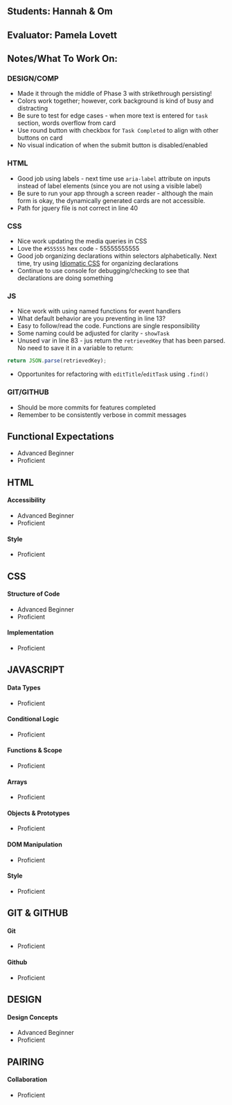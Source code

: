 ## Students: Hannah & Om
## Evaluator: Pamela Lovett
## Notes/What To Work On:

### DESIGN/COMP

- Made it through the middle of Phase 3 with strikethrough persisting! 
- Colors work together; however, cork background is kind of busy and distracting
- Be sure to test for edge cases - when more text is entered for `task` section, words overflow from card
- Use round button with checkbox for `Task Completed` to align with other buttons on card
- No visual indication of when the submit button is disabled/enabled

### HTML
- Good job using labels - next time use  `aria-label` attribute on inputs instead of label elements (since you are not using a visible label)
- Be sure to run your app through a screen reader  - although the main form is okay, the dynamically generated cards are not accessible.
- Path for jquery file is not correct in line 40

### CSS

- Nice work updating the media queries in CSS
- Love the `#555555` hex code - 55555555555
- Good job organizing declarations within selectors alphabetically. Next time, try using [Idiomatic CSS](https://github.com/necolas/idiomatic-css) for organizing declarations
- Continue to use console for debugging/checking to see that declarations are doing something

### JS
- Nice work with using named functions for event handlers
- What default behavior are you preventing in line 13?
- Easy to follow/read the code. Functions are single responsibility
- Some naming could be adjusted for clarity - `showTask`
- Unused var in line 83 - jus return the `retrievedKey` that has been parsed. No need to save it in a variable to return:
```js
return JSON.parse(retrievedKey);
```
- Opportunites for refactoring with `editTitle`/`editTask` using `.find()`

### GIT/GITHUB
- Should be more commits for features completed
- Remember to be consistently verbose in commit messages

## Functional Expectations

* Advanced Beginner  
* Proficient    

## HTML

#### Accessibility

* Advanced Beginner  
* Proficient   

#### Style
 
* Proficient  

## CSS

#### Structure of Code

* Advanced Beginner  
* Proficient   

#### Implementation

* Proficient  

## JAVASCRIPT

#### Data Types
 
* Proficient   

#### Conditional Logic
 
* Proficient  

#### Functions & Scope

* Proficient  

#### Arrays

* Proficient    

#### Objects & Prototypes
 
* Proficient  

#### DOM Manipulation

* Proficient  

#### Style

* Proficient  

## GIT & GITHUB

#### Git

* Proficient  
 
#### Github

* Proficient  

## DESIGN

#### Design Concepts

* Advanced Beginner  
* Proficient  

## PAIRING

#### Collaboration

* Proficient  
